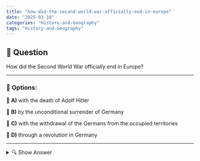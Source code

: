 ```yaml
---
title: "how-did-the-second-world-war-officially-end-in-europe"
date: "2025-03-10"
categories: "History-and-Geography"
tags: "History-and-Geography"
---
```


## 📌 **Question**

How did the Second World War officially end in Europe?



---

### 📝 **Options:**

🔘 **A)** with the death of Adolf Hitler

🔘 **B)** by the unconditional surrender of Germany

🔘 **C)** with the withdrawal of the Germans from the occupied territories

🔘 **D)** through a revolution in Germany

---

<details>
  <summary>🔍 Show Answer</summary>

  <p>
💡  <b>Correct Answer:</b>  b
  </p>
  <p>
    📖<b>Explanation:</b>
    World War II was a global conflict from 1939 to 1945 in which the Axis powers, led by Germany, fought against the Allies. In Europe, the war reached its climax with the Allied advances from the west and the Red Army from the east. Important events such as the capture of Berlin and the suicide of Adolf Hitler led to the defeat of Germany. On May 8, 1945, Germany signed the unconditional surrender, marking the official end of World War II in Europe.
  </p>
</details>
